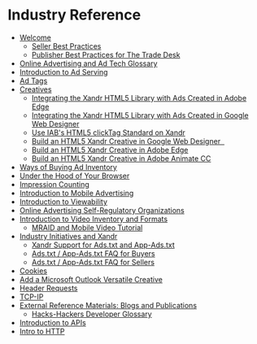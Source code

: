 # Industry Reference

<div>

- [Welcome](welcome-industry-reference.html)
  - [Seller Best Practices](seller-best-practices.html)
  - [Publisher Best Practices for The Trade
    Desk](publisher-best-practices-for-the-trade-desk.html)
- [Online Advertising and Ad Tech
  Glossary](online-advertising-and-ad-tech-glossary.html)
- [Introduction to Ad Serving](introduction-to-ad-serving.html)
- [Ad Tags](ad-tags.html)
- [Creatives](creatives.html)
  - [Integrating the Xandr HTML5 Library with Ads Created in Adobe
    Edge](integrating-the-xandr-html5-library-with-ads-created-in-adobe-edge.html)
  - [Integrating the Xandr HTML5 Library with Ads Created in Google Web
    Designer](integrating-the-xandr-html5-library-with-ads-created-in-google-web-designer.html)
  - [Use IAB's HTML5 clickTag Standard on
    Xandr](use-iab-s-html5-clicktag-standard-on-xandr.html)
  - [Build an HTML5 Xandr Creative in Google Web Designer
     ](build-an-html5-xandr-creative-in-google-web-designer.html)
  - [Build an HTML5 Xandr Creative in Adobe
    Edge](build-an-html5-xandr-creative-in-adobe-edge.html)
  - [Build an HTML5 Xandr Creative in Adobe Animate
    CC](build-an-html5-xandr-creative-in-adobe-animate-cc.html)
- [Ways of Buying Ad Inventory](ways-of-buying-ad-inventory.html)
- [Under the Hood of Your Browser](under-the-hood-of-your-browser.html)
- [Impression Counting](impression-counting.html)
- [Introduction to Mobile
  Advertising](introduction-to-mobile-advertising.html)
- [Introduction to Viewability](introduction-to-viewability.html)
- [Online Advertising Self-Regulatory
  Organizations](online-advertising-self-regulatory-organizations.html)
- [Introduction to Video Inventory and
  Formats](introduction-to-video-inventory-and-formats.html)
  - [MRAID and Mobile Video
    Tutorial](mraid-and-mobile-video-tutorial.html)
- [Industry Initiatives and Xandr](industry-initiatives-and-xandr.html)
  - [Xandr Support for Ads.txt and
    App-Ads.txt](xandr-support-for-ads-txt-and-app-ads-txt.html)
  - [Ads.txt / App-Ads.txt FAQ for
    Buyers](ads-txt---app-ads-txt-faq-for-buyers.html)
  - [Ads.txt / App-Ads.txt FAQ for
    Sellers](ads-txt---app-ads-txt-faq-for-sellers.html)
- [Cookies](cookies.html)
- [Add a Microsoft Outlook Versatile
  Creative](add-a-microsoft-outlook-versatile-creative.html)
- [Header Requests](header-requests.html)
- [TCP-IP](tcp-ip.html)
- [External Reference Materials: Blogs and
  Publications](external-reference-materials.html)
  - [Hacks-Hackers Developer
    Glossary](hacks-hackers-developer-glossary.html)
- [Introduction to APIs](intro-to-apis.html)
- [Intro to HTTP](intro-to-http.html)

</div>
